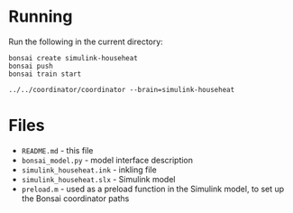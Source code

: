 
# Running

Run the following in the current directory:

    bonsai create simulink-househeat
    bonsai push
    bonsai train start

    ../../coordinator/coordinator --brain=simulink-househeat

# Files

* `README.md` - this file
* `bonsai_model.py` - model interface description
* `simulink_househeat.ink` - inkling file
* `simulink_househeat.slx` - Simulink model
* `preload.m` - used as a preload function in the Simulink model, to set up the Bonsai coordinator paths
